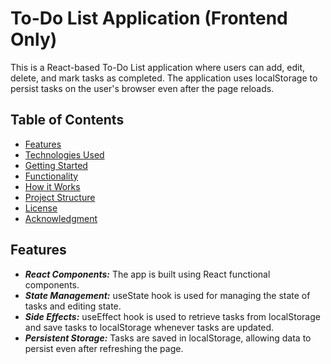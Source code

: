 # **To-Do List Application (Frontend Only)**
This is a React-based To-Do List application where users can add, edit, delete, and mark tasks as completed. The application uses localStorage to persist tasks on the user's browser even after the page reloads.
## Table of Contents
* [Features](#features)
* [Technologies Used](#technologies-used)
* [Getting Started](#getting-started)
* [Functionality](#functionality)
* [How it Works](#how-it-works)
* [Project Structure](#project-structure)
* [License](#license)
* [Acknowledgment](#acknowledgment)

## **Features**
- ***React Components:*** The app is built using React functional components.
- ***State Management:*** useState hook is used for managing the state of tasks and editing state.
- ***Side Effects:*** useEffect hook is used to retrieve tasks from localStorage and save tasks to localStorage whenever tasks are updated.
- ***Persistent Storage:*** Tasks are saved in localStorage, allowing data to persist even after refreshing the page.